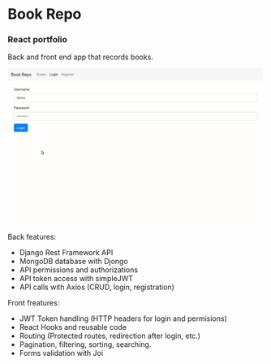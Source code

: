 # Book Repo
### React portfolio

Back and front end app that records books. 

![Book Repo app demo](demo.gif)

Back features:

- Django Rest Framework API
- MongoDB database with Djongo
- API permissions and authorizations
- API token access with simpleJWT  
- API calls with Axios (CRUD, login, registration)

Front freatures:

- JWT Token handling (HTTP headers for login and permisions)
- React Hooks and reusable code
- Routing (Protected routes, redirection after login, etc.)
- Pagination, filtering, sorting, searching.
- Forms validation with Joi
